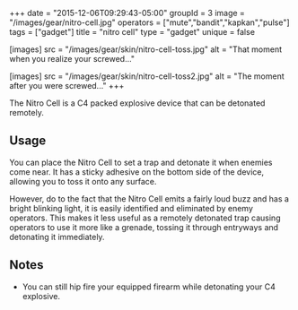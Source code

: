 +++
date = "2015-12-06T09:29:43-05:00"
groupId = 3
image = "/images/gear/nitro-cell.jpg"
operators = ["mute","bandit","kapkan","pulse"]
tags = ["gadget"]
title = "nitro cell"
type = "gadget"
unique = false

[images]
  src = "/images/gear/skin/nitro-cell-toss.jpg"
  alt = "That moment when you realize your screwed..."

[images]
  src = "/images/gear/skin/nitro-cell-toss2.jpg"
  alt = "The moment after you were screwed..."
+++

The Nitro Cell is a C4 packed explosive device that can be detonated remotely.

## Usage

You can place the Nitro Cell to set a trap and detonate it when enemies come near. It has a sticky adhesive on the bottom side of the device, allowing you to toss it onto any surface.

However, do to the fact that the Nitro Cell emits a fairly loud buzz and has a bright blinking light, it is easily identified and eliminated by enemy operators. This makes it less useful as a remotely detonated trap causing operators to use it more like a grenade, tossing it through entryways and detonating it immediately.

## Notes

- You can still hip fire your equipped firearm while detonating your C4 explosive.
